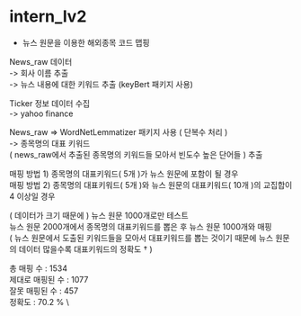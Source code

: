 # intern_lv2

- 뉴스 원문을 이용한 해외종목 코드 맵핑

News_raw 데이터  
-> 회사 이름 추출  
-> 뉴스 내용에 대한 키워드 추출 (keyBert 패키지 사용)

Ticker 정보 데이터 수집  
-> yahoo finance

News_raw => WordNetLemmatizer 패키지 사용 ( 단복수 처리 )  
-> 종목명의 대표 키워드  
( news_raw에서 추출된 종목명의 키워드들 모아서 빈도수 높은 단어들 ) 추출

매핑 방법 1) 종목명의 대표키워드( 5개 )가 뉴스 원문에 포함이 될 경우  
매핑 방법 2) 종목명의 대표키워드( 5개 )와 뉴스 원문의 대표키워드( 10개 )의 교집합이 4 이상일 경우

( 데이터가 크기 때문에 ) 뉴스 원문 1000개로만 테스트  
뉴스 원문 2000개에서 종목명의 대표키워드를 뽑은 후 뉴스 원문 1000개와 매핑  
( 뉴스 원문에서 도출된 키워드들을 모아서 대표키워드를 뽑는 것이기 때문에 뉴스 원문의 데이터 많을수록 대표키워드의 정확도 † )

총 매핑 수 : 1534  
제대로 매핑된 수 : 1077  
잘못 매핑된 수 : 457  
정확도 : 70.2 %  \\
